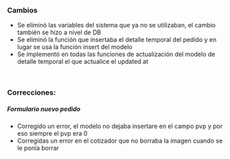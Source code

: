 <h3>Cambios</h3>
<ul>
    <li>Se eliminó las variables del sistema que ya no se utilizaban, el cambio también se hizo a nivel de DB</li>
    <li>Se eliminó la función que insertaba el detalle temporal del pedido y en lugar se usa la función insert del modelo</li>
    <li>Se implementó en todas las funciones de actualización del modelo de detalle temporal el que actualice el updated at</li>
</ul>

</br>

<h3>Correcciones:</h3>

<h5>Formulario nuevo pedido</h5>
<ul>
    <li>Corregido un error, el modelo no dejaba insertare en el campo pvp y por eso siempre el pvp era 0</li>
    <li>Corregidas un error en el cotizador que no borraba la imagen cuando se le ponía borrar </li>
</ul>